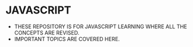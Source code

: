 # JAVASCRIPT

- THESE REPOSITORY IS FOR JAVASCRIPT LEARNING WHERE ALL THE CONCEPTS ARE REVISED.
- IMPORTANT TOPICS ARE COVERED HERE.
